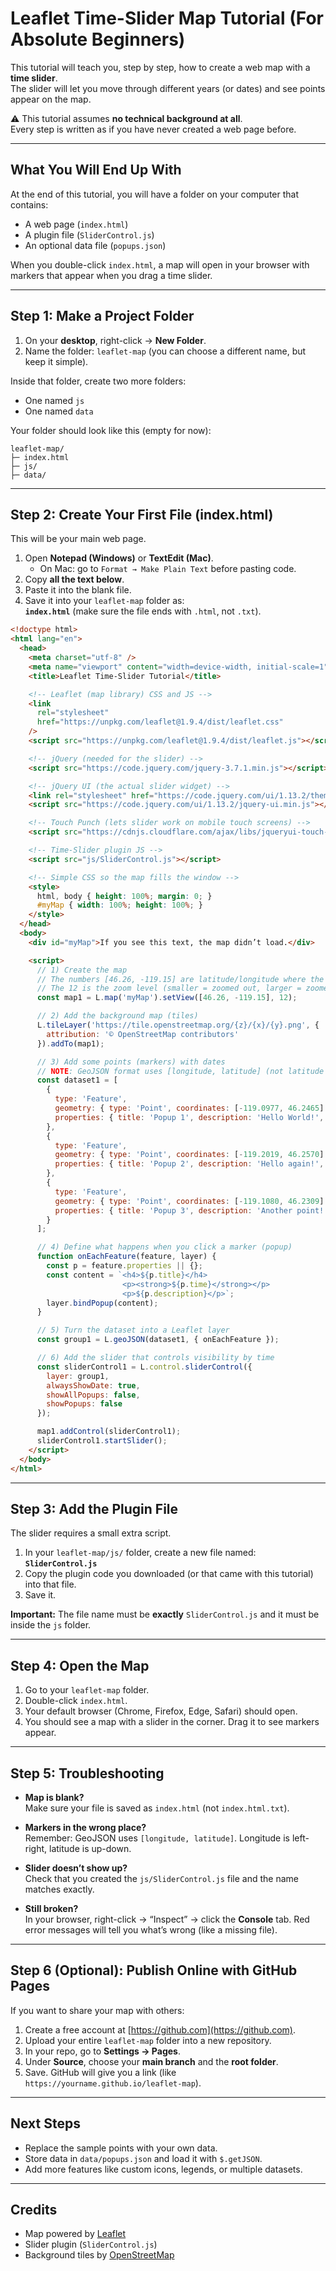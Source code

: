 # Leaflet Time-Slider Map Tutorial (For Absolute Beginners)

This tutorial will teach you, step by step, how to create a web map with a **time slider**.  
The slider will let you move through different years (or dates) and see points appear on the map.

⚠️ This tutorial assumes **no technical background at all**.  
Every step is written as if you have never created a web page before.

---

## What You Will End Up With
At the end of this tutorial, you will have a folder on your computer that contains:
- A web page (`index.html`)  
- A plugin file (`SliderControl.js`)  
- An optional data file (`popups.json`)  

When you double-click `index.html`, a map will open in your browser with markers that appear when you drag a time slider.

---

## Step 1: Make a Project Folder
1. On your **desktop**, right-click → **New Folder**.  
2. Name the folder: `leaflet-map` (you can choose a different name, but keep it simple).

Inside that folder, create two more folders:
- One named `js`  
- One named `data`  

Your folder should look like this (empty for now):

```
leaflet-map/
├─ index.html
├─ js/
├─ data/
```

---

## Step 2: Create Your First File (index.html)
This will be your main web page.

1. Open **Notepad (Windows)** or **TextEdit (Mac)**.  
   - On Mac: go to `Format → Make Plain Text` before pasting code.  
2. Copy **all the text below**.  
3. Paste it into the blank file.  
4. Save it into your `leaflet-map` folder as:  
   **`index.html`** (make sure the file ends with `.html`, not `.txt`).

```html
<!doctype html>
<html lang="en">
  <head>
    <meta charset="utf-8" />
    <meta name="viewport" content="width=device-width, initial-scale=1" />
    <title>Leaflet Time-Slider Tutorial</title>

    <!-- Leaflet (map library) CSS and JS -->
    <link
      rel="stylesheet"
      href="https://unpkg.com/leaflet@1.9.4/dist/leaflet.css"
    />
    <script src="https://unpkg.com/leaflet@1.9.4/dist/leaflet.js"></script>

    <!-- jQuery (needed for the slider) -->
    <script src="https://code.jquery.com/jquery-3.7.1.min.js"></script>

    <!-- jQuery UI (the actual slider widget) -->
    <link rel="stylesheet" href="https://code.jquery.com/ui/1.13.2/themes/base/jquery-ui.css" />
    <script src="https://code.jquery.com/ui/1.13.2/jquery-ui.min.js"></script>

    <!-- Touch Punch (lets slider work on mobile touch screens) -->
    <script src="https://cdnjs.cloudflare.com/ajax/libs/jqueryui-touch-punch/0.2.3/jquery.ui.touch-punch.min.js"></script>

    <!-- Time-Slider plugin JS -->
    <script src="js/SliderControl.js"></script>

    <!-- Simple CSS so the map fills the window -->
    <style>
      html, body { height: 100%; margin: 0; }
      #myMap { width: 100%; height: 100%; }
    </style>
  </head>
  <body>
    <div id="myMap">If you see this text, the map didn’t load.</div>

    <script>
      // 1) Create the map
      // The numbers [46.26, -119.15] are latitude/longitude where the map starts.
      // The 12 is the zoom level (smaller = zoomed out, larger = zoomed in).
      const map1 = L.map('myMap').setView([46.26, -119.15], 12);

      // 2) Add the background map (tiles)
      L.tileLayer('https://tile.openstreetmap.org/{z}/{x}/{y}.png', {
        attribution: '© OpenStreetMap contributors'
      }).addTo(map1);

      // 3) Add some points (markers) with dates
      // NOTE: GeoJSON format uses [longitude, latitude] (not latitude first!)
      const dataset1 = [
        {
          type: 'Feature',
          geometry: { type: 'Point', coordinates: [-119.0977, 46.2465] },
          properties: { title: 'Popup 1', description: 'Hello World!', time: '1992/01' }
        },
        {
          type: 'Feature',
          geometry: { type: 'Point', coordinates: [-119.2019, 46.2570] },
          properties: { title: 'Popup 2', description: 'Hello again!', time: '1992/06' }
        },
        {
          type: 'Feature',
          geometry: { type: 'Point', coordinates: [-119.1080, 46.2309] },
          properties: { title: 'Popup 3', description: 'Another point!', time: '1992/07' }
        }
      ];

      // 4) Define what happens when you click a marker (popup)
      function onEachFeature(feature, layer) {
        const p = feature.properties || {};
        const content = `<h4>${p.title}</h4>
                         <p><strong>${p.time}</strong></p>
                         <p>${p.description}</p>`;
        layer.bindPopup(content);
      }

      // 5) Turn the dataset into a Leaflet layer
      const group1 = L.geoJSON(dataset1, { onEachFeature });

      // 6) Add the slider that controls visibility by time
      const sliderControl1 = L.control.sliderControl({
        layer: group1,
        alwaysShowDate: true,
        showAllPopups: false,
        showPopups: false
      });

      map1.addControl(sliderControl1);
      sliderControl1.startSlider();
    </script>
  </body>
</html>
```

---

## Step 3: Add the Plugin File
The slider requires a small extra script.

1. In your `leaflet-map/js/` folder, create a new file named:  
   **`SliderControl.js`**  
2. Copy the plugin code you downloaded (or that came with this tutorial) into that file.  
3. Save it.  

**Important:** The file name must be **exactly** `SliderControl.js` and it must be inside the `js` folder.

---

## Step 4: Open the Map
1. Go to your `leaflet-map` folder.  
2. Double-click `index.html`.  
3. Your default browser (Chrome, Firefox, Edge, Safari) should open.  
4. You should see a map with a slider in the corner. Drag it to see markers appear.

---

## Step 5: Troubleshooting
- **Map is blank?**  
  Make sure your file is saved as `index.html` (not `index.html.txt`).  

- **Markers in the wrong place?**  
  Remember: GeoJSON uses `[longitude, latitude]`. Longitude is left-right, latitude is up-down.  

- **Slider doesn’t show up?**  
  Check that you created the `js/SliderControl.js` file and the name matches exactly.  

- **Still broken?**  
  In your browser, right-click → “Inspect” → click the **Console** tab. Red error messages will tell you what’s wrong (like a missing file).

---

## Step 6 (Optional): Publish Online with GitHub Pages
If you want to share your map with others:

1. Create a free account at [https://github.com](https://github.com).  
2. Upload your entire `leaflet-map` folder into a new repository.  
3. In your repo, go to **Settings → Pages**.  
4. Under **Source**, choose your **main branch** and the **root folder**.  
5. Save. GitHub will give you a link (like `https://yourname.github.io/leaflet-map`).  

---

## Next Steps
- Replace the sample points with your own data.  
- Store data in `data/popups.json` and load it with `$.getJSON`.  
- Add more features like custom icons, legends, or multiple datasets.

---

## Credits
- Map powered by [Leaflet](https://leafletjs.com/)  
- Slider plugin (`SliderControl.js`)  
- Background tiles by [OpenStreetMap](https://www.openstreetmap.org/copyright)  

